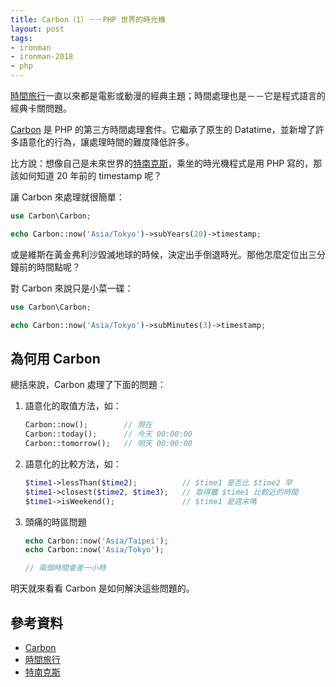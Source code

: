 ```yaml
---
title: Carbon（1）－－PHP 世界的時光機
layout: post
tags:
- ironman
- ironman-2018
- php
---
```


[時間旅行][]一直以來都是電影或動漫的經典主題；時間處理也是－－它是程式語言的經典卡關問題。

[Carbon][] 是 PHP 的第三方時間處理套件。它繼承了原生的 Datatime，並新增了許多語意化的行為，讓處理時間的難度降低許多。

比方說：想像自己是未來世界的[特南克斯][]，乘坐的時光機程式是用 PHP 寫的，那該如何知道 20 年前的 timestamp 呢？

讓 Carbon 來處理就很簡單：

```php
use Carbon\Carbon;

echo Carbon::now('Asia/Tokyo')->subYears(20)->timestamp;
```

或是維斯在黃金弗利沙毀滅地球的時候，決定出手倒退時光。那他怎麼定位出三分鐘前的時間點呢？

對 Carbon 來說只是小菜一碟：

```php
use Carbon\Carbon;

echo Carbon::now('Asia/Tokyo')->subMinutes(3)->timestamp;
```

## 為何用 Carbon

總括來說，Carbon 處理了下面的問題：

1.  語意化的取值方法，如：

    ```php
    Carbon::now();        // 現在
    Carbon::today();      // 今天 00:00:00
    Carbon::tomorrow();   // 明天 00:00:00
    ```

2.  語意化的比較方法，如：

    ```php
    $time1->lessThan($time2);          // $time1 是否比 $time2 早
    $time1->closest($time2, $time3);   // 取得離 $time1 比較近的時間
    $time1->isWeekend();               // $time1 是週末嗎
    ```

3.  頭痛的時區問題

    ```php
    echo Carbon::now('Asia/Taipei');
    echo Carbon::now('Asia/Tokyo');

    // 兩個時間會差一小時
    ```

明天就來看看 Carbon 是如何解決這些問題的。

## 參考資料

* [Carbon][]
* [時間旅行][]
* [特南克斯][]

[特南克斯]: https://zh.wikipedia.org/wiki/%E7%89%B9%E5%8D%97%E5%85%8B%E6%96%AF
[Carbon]: https://github.com/briannesbitt/Carbon
[時間旅行]: https://zh.wikipedia.org/wiki/%E6%97%B6%E9%97%B4%E6%97%85%E8%A1%8C

